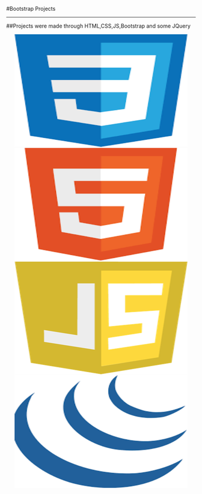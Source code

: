 #Bootstrap Projects
___
##Projects were made through HTML,CSS,JS,Bootstrap and some JQuery
<p align="center">
  <img width="460" height="300" src="https://github.com/JNZY/Web-Projects/blob/master/icons/iconCSS.png">
  <img width="460" height="300" src="https://github.com/JNZY/Web-Projects/blob/master/icons/iconHTML.png">
  <img width="460" height="300" src="https://github.com/JNZY/Web-Projects/blob/master/icons/iconJAVASCRIPT.png">
  <img width="460" height="300" src="https://github.com/JNZY/Web-Projects/blob/master/icons/iconJQUERY.png">
</p>

